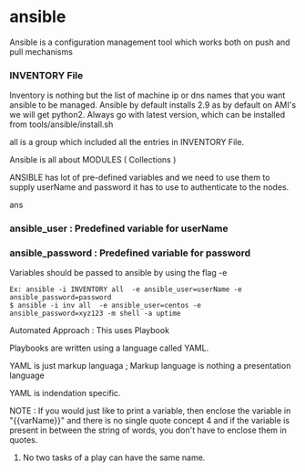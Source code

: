 # ansible

Ansible is a configuration management tool which works both on push and pull mechanisms

### INVENTORY File
 Inventory is nothing but the list of machine ip or dns names that you want ansible to be managed.
Ansible by default installs 2.9 as by default on AMI's we will get python2. Always go with latest version, which can be installed from tools/ansible/install.sh

all is a group which included all the entries in INVENTORY File.

Ansible is all about MODULES ( Collections )

ANSIBLE has lot of pre-defined variables and we need to use them to supply userName and password it has to use to authenticate to the nodes.

ans
### ansible_user     : Predefined variable for userName 
### ansible_password : Predefined variable for password  

Variables should be passed to ansible by using the flag -e

    Ex: ansible -i INVENTORY all  -e ansible_user=userName -e ansible_password=password 
    $ ansible -i inv all  -e ansible_user=centos -e ansible_password=xyz123 -m shell -a uptime

Automated Approach : This uses Playbook

Playbooks are written using a language called YAML.

YAML is just  markup languaga ; Markup language is nothing a presentation language

YAML is indendation specific.

NOTE : If you would just like to print a variable, then enclose the variable in "{{varName}}" and there is no single quote concept 4 and if the variable is present in between the string of words, you don't have to enclose them in quotes.

1) No two tasks of a play can have the same name.